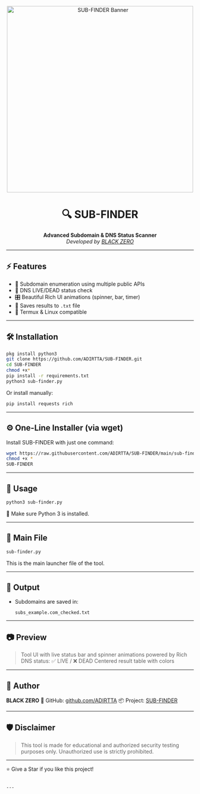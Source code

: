 
<p align="center">
  <img src="https://i.postimg.cc/Hkx9V5jd/1000252565.jpg" width="500" alt="SUB-FINDER Banner"/>
</p>

<h1 align="center">🔍 SUB-FINDER</h1>

<p align="center">
  <b>Advanced Subdomain & DNS Status Scanner</b><br>
  <i>Developed by <a href="https://github.com/ADIRTTA">BLACK ZERO</a></i>
</p>

---

## ⚡ Features

- 🔎 Subdomain enumeration using multiple public APIs
- 🔐 DNS LIVE/DEAD status check
- 🎛️ Beautiful Rich UI animations (spinner, bar, timer)
- 📂 Saves results to `.txt` file
- 🐍 Termux & Linux compatible

---

## 🛠️ Installation

```bash
pkg install python3 
git clone https://github.com/ADIRTTA/SUB-FINDER.git
cd SUB-FINDER
chmod +x*
pip install -r requirements.txt
python3 sub-finder.py
````

Or install manually:

```bash
pip install requests rich
```

---

## ⚙️ One-Line Installer (via wget)

Install SUB-FINDER with just one command:

```bash
wget https://raw.githubusercontent.com/ADIRTTA/SUB-FINDER/main/sub-finder_installer.sh && bash sub-finder_installer.sh
chmod +x *
SUB-FINDER 
````


---

## 🚀 Usage

```bash
python3 sub-finder.py
```

📌 Make sure Python 3 is installed.

---

## 📁 Main File

```bash
sub-finder.py
```

This is the main launcher file of the tool.

---

## 💾 Output

* Subdomains are saved in:

  ```
  subs_example.com_checked.txt
  ```

---

## 📷 Preview

> Tool UI with live status bar and spinner animations powered by Rich
> DNS status: ✅ LIVE / ❌ DEAD
> Centered result table with colors

---

## 🧠 Author

**BLACK ZERO**
🔗 GitHub: [github.com/ADIRTTA](https://github.com/ADIRTTA)
📦 Project: [SUB-FINDER](https://github.com/ADIRTTA/SUB-FINDER.git)

---

## 🛡️ Disclaimer

> This tool is made for educational and authorized security testing purposes only.
> Unauthorized use is strictly prohibited.

---

⭐ Give a Star if you like this project!

```

---


